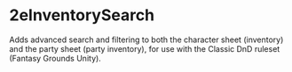 # 2eInventorySearch

Adds advanced search and filtering to both the character sheet (inventory) and the party sheet (party inventory), for use with the Classic DnD ruleset (Fantasy Grounds Unity).